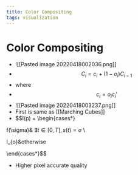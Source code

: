 ```yaml
---
title: Color Compositing
tags: visualization
---
```


# Color Compositing
- ![[Pasted image 20220418002036.png]]
- $$C_{i}= c_{i}+ (1-o_{i})C_{i-1}$$
- where
- $$c_{i}= o_{i}c_{i}'$$
- ![[Pasted image 20220418003237.png]]
- First is same as [[Marching Cubes]]
- $$I(p) = \begin{cases*}

f(\sigma)&  $\exists t \in [0,T], s(t) = \sigma$ \\

I_{o}&otherwise

\end{cases*}$$
- Higher pixel accurate quality




